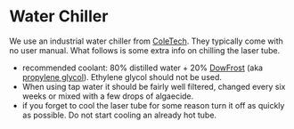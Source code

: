 Water Chiller
==============

We use an industrial water chiller from [ColeTech](www.cncoletech.cn). They typically come with no user manual. What follows is some extra info on chilling the laser tube.

- recommended coolant: 80% distilled water + 20% [DowFrost](http://www.dow.com/heattrans/prod/glycol/dowfrost.htm) (aka [propylene glycol](http://en.wikipedia.org/wiki/Propylene_glycol)). Ethylene glycol should not be used.
- When using tap water it should be fairly well filtered, changed every six weeks or mixed with a few drops of algaecide.
- if you forget to cool the laser tube for some reason turn it off as quickly as possible. Do not start cooling an already hot tube.
